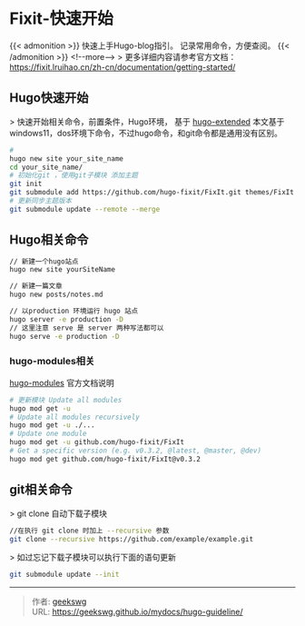 # Fixit-快速开始

{{&lt; admonition &gt;}}
快速上手Hugo-blog指引。
记录常用命令，方便查阅。
{{&lt; /admonition &gt;}}
&lt;!--more--&gt;
&gt; 更多详细内容请参考官方文档：https://fixit.lruihao.cn/zh-cn/documentation/getting-started/

## Hugo快速开始

&gt; 快速开始相关命令，前置条件，Hugo环境， 基于 [hugo-extended](https://github.com/gohugoio/hugo/releases/tag/v0.111.3)
本文基于windows11，dos环境下命令，不过hugo命令，和git命令都是通用没有区别。

```bash
#
hugo new site your_site_name
cd your_site_name/
# 初始化git ，使用git子模块 添加主题
git init
git submodule add https://github.com/hugo-fixit/FixIt.git themes/FixIt
# 更新同步主题版本
git submodule update --remote --merge

```

## Hugo相关命令

```bash
// 新建一个hugo站点
hugo new site yourSiteName

// 新建一篇文章
hugo new posts/notes.md

// 以production 环境运行 hugo 站点
hugo server -e production -D
// 这里注意 serve 是 server 两种写法都可以
hugo serve -e production -D

```

### hugo-modules相关

[hugo-modules](https://gohugo.io/hugo-modules/use-modules/) 官方文档说明

```bash
# 更新模块 Update all modules
hugo mod get -u
# Update all modules recursively
hugo mod get -u ./...
# Update one module
hugo mod get -u github.com/hugo-fixit/FixIt
# Get a specific version (e.g. v0.3.2, @latest, @master, @dev)
hugo mod get github.com/hugo-fixit/FixIt@v0.3.2
```

## git相关命令

&gt; git clone 自动下载子模块

```bash
//在执行 git clone 时加上 --recursive 参数
git clone --recursive https://github.com/example/example.git
```

&gt; 如过忘记下载子模块可以执行下面的语句更新

```bash
git submodule update --init
```


---

> 作者: [geekswg](https://github.com/geekswg)  
> URL: https://geekswg.github.io/mydocs/hugo-guideline/  

